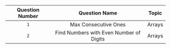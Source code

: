 | Question Number | Question Name |Topic|
|:---------------:|:-------------:|:---:|
| `1` | Max Consecutive Ones |Arrays|
|`2`|Find Numbers with Even Number of Digits|Arrays|